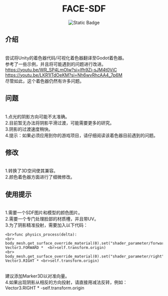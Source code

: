 <h1 align="center">FACE-SDF</h1>

<div align="center">


![Static Badge](https://img.shields.io/badge/gdscript-blue?logo=godotengine&logoColor=white)

</div>

## 介绍

<br>尝试将Unity的着色器代码/可视化着色器翻译至Godot着色器。
<br>参考了一些示例，并且将可能遇到的问题进行改进。
<br>https://youtu.be/WR_SP4LmOlw?si=lfh9Zi-sJM4t0VjC
<br>https://youtu.be/LKR1ITdOeKM?si=Nh6wvRhcAA4_7p6M
<br>尽管如此，这个着色器仍然有许多问题。

## 问题
<br>1.点光的阴影方向可能不太准确。
<br>2.目前暂无办法将阴影平滑过渡，可能需要更多的研究。
<br>3.阴影的过渡速度稍快。
<br>4.提示：如果必须应用到你的游戏项目，请仔细阅读该着色器目前遇到的问题。

## 修改
<br>1.转换了3D空间使其兼容。
<br>2.颜色着色器方面进行了细微修改。

## 使用提示
<br>1.需要一个SDF图片和模型的颜色图片。
<br>2.需要一个专门处理脸部的材质槽，并且带UV。
<br>3.为了阴影精准投射，需要加入以下代码：
```gdscript
<br>func physics_process(delta):
<br>	body_mesh.get_surface_override_material(0).set("shader_parameter/forward", Vector3.FORWARD *  <br>self.transform.origin)
<br>	body_mesh.get_surface_override_material(0).set("shader_parameter/right", Vector3.RIGHT * <br>self.transform.origin)
```
<br>    建议添加Marker3D以对准向量。
<br>4.如果出现阴影从相反的方向投射，请直接用减法反转，例如：
<br>    Vector3.RIGHT * -self.transform.origin